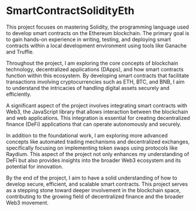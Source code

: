 # SmartContractSolidityEth

This project focuses on mastering Solidity, the programming language used to develop smart contracts on the Ethereum blockchain. The primary goal is to gain hands-on experience in writing, testing, and deploying smart contracts within a local development environment using tools like Ganache and Truffle.

Throughout the project, I am exploring the core concepts of blockchain technology, decentralized applications (DApps), and how smart contracts function within this ecosystem. By developing smart contracts that facilitate transactions involving cryptocurrencies such as ETH, BTC, and BNB, I aim to understand the intricacies of handling digital assets securely and efficiently.

A significant aspect of the project involves integrating smart contracts with Web3, the JavaScript library that allows interaction between the blockchain and web applications. This integration is essential for creating decentralized finance (DeFi) applications that can operate autonomously and securely.

In addition to the foundational work, I am exploring more advanced concepts like automated trading mechanisms and decentralized exchanges, specifically focusing on implementing token swaps using protocols like Raydium. This aspect of the project not only enhances my understanding of DeFi but also provides insights into the broader Web3 ecosystem and its potential for innovation.

By the end of the project, I aim to have a solid understanding of how to develop secure, efficient, and scalable smart contracts. This project serves as a stepping stone toward deeper involvement in the blockchain space, contributing to the growing field of decentralized finance and the broader Web3 movement.

